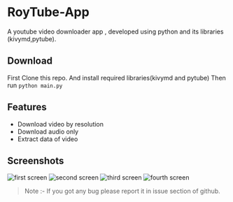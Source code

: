 # RoyTube-App
A youtube video downloader app , developed using python and its libraries (kivymd,pytube).

## Download
First Clone this repo.
And install required libraries(kivymd and pytube)
Then run `python main.py`

## Features 
- Download video by resolution 
- Download audio only
- Extract data of video

## Screenshots 
![first screen](https://raw.githubusercontent.com/hackerRaunak/RoyTube-App/main/1.jpg)
![second screen](https://raw.githubusercontent.com/hackerRaunak/RoyTube-App/main/2.jpg)
![third screen](https://raw.githubusercontent.com/hackerRaunak/RoyTube-App/main/3.jpg)
![fourth screen](https://raw.githubusercontent.com/hackerRaunak/RoyTube-App/main/4.jpg)


> Note :- If you got any bug please report it in issue section of github. 
